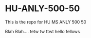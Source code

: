 # HU-ANLY-500-50
This is the repo for HU MS ANLY 500 50

Blah Blah.... 
tetw tw ttwt 
hello fellows
